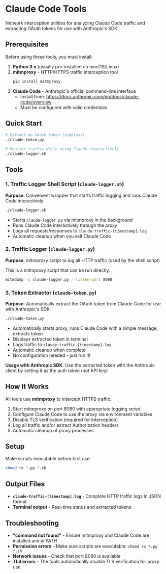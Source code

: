 # Claude Code Tools

Network interception utilities for analyzing Claude Code traffic and extracting OAuth tokens for use with Anthropic's SDK.

## Prerequisites

Before using these tools, you must install:

1. **Python 3.x** (usually pre-installed on macOS/Linux)
2. **mitmproxy** - HTTP/HTTPS traffic interception tool
   ```bash
   pip install mitmproxy
   ```
3. **Claude Code** - Anthropic's official command-line interface
   - Install from: https://docs.anthropic.com/en/docs/claude-code/overview
   - Must be configured with valid credentials

## Quick Start

```bash
# Extract an OAuth token (simplest)
./claude-token.py

# Monitor traffic while using Claude interactively
./claude-logger.sh
```

## Tools

### 1. Traffic Logger Shell Script (`claude-logger.sh`)

**Purpose**: Convenient wrapper that starts traffic logging and runs Claude Code interactively

```bash
./claude-logger.sh
```

- Starts `claude-logger.py` via mitmproxy in the background
- Runs Claude Code interactively through the proxy
- Logs all requests/responses to `claude-traffic-[timestamp].log`
- Automatic cleanup when you exit Claude Code

### 2. Traffic Logger (`claude-logger.py`)

**Purpose**: mitmproxy script to log all HTTP traffic (used by the shell script)

This is a mitmproxy script that can be run directly:

```bash
mitmdump -s claude-logger.py --listen-port 8080
```

### 3. Token Extractor (`claude-token.py`)

**Purpose**: Automatically extract the OAuth token from Claude Code for use with Anthropic's SDK

```bash
./claude-token.py
```

- Automatically starts proxy, runs Claude Code with a simple message, extracts token
- Displays extracted token in terminal
- Logs traffic to `claude-traffic-[timestamp].log`
- Automatic cleanup when complete
- No configuration needed - just run it!

**Usage with Anthropic SDK**: Use the extracted token with the Anthropic client by setting it as the auth token (not API key)

## How It Works

All tools use **mitmproxy** to intercept HTTPS traffic:

1. Start mitmproxy on port 8080 with appropriate logging script
2. Configure Claude Code to use the proxy via environment variables
3. Disable TLS verification (required for interception)
4. Log all traffic and/or extract Authorization headers
5. Automatic cleanup of proxy processes

## Setup

Make scripts executable before first use:

```bash
chmod +x *.py *.sh
```

## Output Files

- **`claude-traffic-[timestamp].log`** - Complete HTTP traffic logs in JSON format
- **Terminal output** - Real-time status and extracted tokens

## Troubleshooting

- **"command not found"** - Ensure mitmproxy and Claude Code are installed and in PATH
- **Permission errors** - Make sure scripts are executable: `chmod +x *.py *.sh`
- **Network issues** - Check that port 8080 is available
- **TLS errors** - The tools automatically disable TLS verification for proxy use

